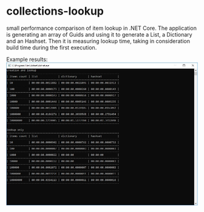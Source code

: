 # collections-lookup

small performance comparison of item lookup in .NET Core.
The application is generating an array of Guids and using it to generate a List, a Dictionary and an Hashset.
Then it is measuring lookup time, taking in consideration build time during the first execution.

Example results:
![alt text](https://github.com/mizrael/collections-lookup/raw/master/capture.jpeg "Example results")
